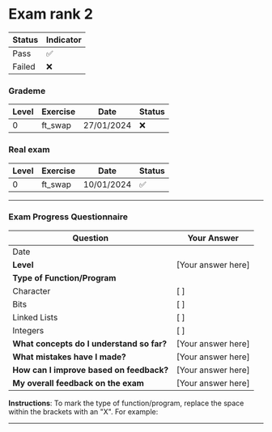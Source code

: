 # Exam rank 2 


| Status  | Indicator  |
|---------|------------|
| Pass    | ✅         |
| Failed  | ❌         |



### Grademe


| Level            |      Exercise      | Date             | Status        |
|------------------|--------------------|------------------|---------------|
| 0                |      ft_swap       | 27/01/2024       | ❌            |



### Real exam

| Level            |    Exercise      |      Date         | Status  |
|------------------|------------------|-------------------|---------|
| 0                | ft_swap          |   10/01/2024      |   ✅    |


---

### Exam Progress Questionnaire



| Question                                      | Your Answer |
|-----------------------------------------------|-------------|
| Date                                          |             |
| **Level**                                     | [Your answer here] |
| **Type of Function/Program**                  |  |
| Character                                     | [ ] |
| Bits                                          | [ ] |
| Linked Lists                                  | [ ] |
| Integers                                      | [ ] |
| **What concepts do I understand so far?**     | [Your answer here] |
| **What mistakes have I made?**                | [Your answer here] |
| **How can I improve based on feedback?**      | [Your answer here] |
| **My overall feedback on the exam**           | [Your answer here] |


**Instructions**: To mark the type of function/program, replace the space within the brackets with an "X". For example:


---
